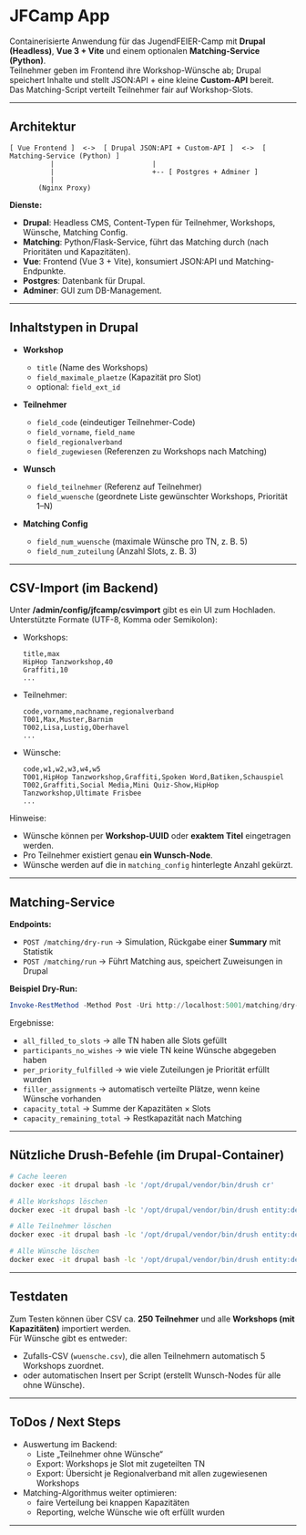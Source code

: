 # JFCamp App

Containerisierte Anwendung für das JugendFEIER-Camp mit **Drupal (Headless)**, **Vue 3 + Vite** und einem optionalen **Matching-Service (Python)**.  
Teilnehmer geben im Frontend ihre Workshop-Wünsche ab; Drupal speichert Inhalte und stellt JSON:API + eine kleine **Custom-API** bereit.  
Das Matching-Script verteilt Teilnehmer fair auf Workshop-Slots.

---

## Architektur

```
[ Vue Frontend ]  <->  [ Drupal JSON:API + Custom-API ]  <->  [ Matching-Service (Python) ]
          |                        |
          |                        +-- [ Postgres + Adminer ]
          |
       (Nginx Proxy)
```

**Dienste:**
- **Drupal**: Headless CMS, Content-Typen für Teilnehmer, Workshops, Wünsche, Matching Config.  
- **Matching**: Python/Flask-Service, führt das Matching durch (nach Prioritäten und Kapazitäten).  
- **Vue**: Frontend (Vue 3 + Vite), konsumiert JSON:API und Matching-Endpunkte.  
- **Postgres**: Datenbank für Drupal.  
- **Adminer**: GUI zum DB-Management.  

---

## Inhaltstypen in Drupal

- **Workshop**
  - `title` (Name des Workshops)
  - `field_maximale_plaetze` (Kapazität pro Slot)
  - optional: `field_ext_id`

- **Teilnehmer**
  - `field_code` (eindeutiger Teilnehmer-Code)
  - `field_vorname`, `field_name`
  - `field_regionalverband`
  - `field_zugewiesen` (Referenzen zu Workshops nach Matching)

- **Wunsch**
  - `field_teilnehmer` (Referenz auf Teilnehmer)
  - `field_wuensche` (geordnete Liste gewünschter Workshops, Priorität 1–N)

- **Matching Config**
  - `field_num_wuensche` (maximale Wünsche pro TN, z. B. 5)
  - `field_num_zuteilung` (Anzahl Slots, z. B. 3)

---

## CSV-Import (im Backend)

Unter **/admin/config/jfcamp/csvimport** gibt es ein UI zum Hochladen.  
Unterstützte Formate (UTF-8, Komma oder Semikolon):

- Workshops:  
  ```
  title,max
  HipHop Tanzworkshop,40
  Graffiti,10
  ...
  ```

- Teilnehmer:  
  ```
  code,vorname,nachname,regionalverband
  T001,Max,Muster,Barnim
  T002,Lisa,Lustig,Oberhavel
  ...
  ```

- Wünsche:  
  ```
  code,w1,w2,w3,w4,w5
  T001,HipHop Tanzworkshop,Graffiti,Spoken Word,Batiken,Schauspiel
  T002,Graffiti,Social Media,Mini Quiz-Show,HipHop Tanzworkshop,Ultimate Frisbee
  ...
  ```

Hinweise:
- Wünsche können per **Workshop-UUID** oder **exaktem Titel** eingetragen werden.  
- Pro Teilnehmer existiert genau **ein Wunsch-Node**.  
- Wünsche werden auf die in `matching_config` hinterlegte Anzahl gekürzt.

---

## Matching-Service

**Endpoints:**
- `POST /matching/dry-run` → Simulation, Rückgabe einer **Summary** mit Statistik
- `POST /matching/run` → Führt Matching aus, speichert Zuweisungen in Drupal

**Beispiel Dry-Run:**
```powershell
Invoke-RestMethod -Method Post -Uri http://localhost:5001/matching/dry-run | Select-Object -ExpandProperty summary
```

Ergebnisse:
- `all_filled_to_slots` → alle TN haben alle Slots gefüllt
- `participants_no_wishes` → wie viele TN keine Wünsche abgegeben haben
- `per_priority_fulfilled` → wie viele Zuteilungen je Priorität erfüllt wurden
- `filler_assignments` → automatisch verteilte Plätze, wenn keine Wünsche vorhanden
- `capacity_total` → Summe der Kapazitäten × Slots
- `capacity_remaining_total` → Restkapazität nach Matching

---

## Nützliche Drush-Befehle (im Drupal-Container)

```bash
# Cache leeren
docker exec -it drupal bash -lc '/opt/drupal/vendor/bin/drush cr'

# Alle Workshops löschen
docker exec -it drupal bash -lc '/opt/drupal/vendor/bin/drush entity:delete node --bundle=workshop -y'

# Alle Teilnehmer löschen
docker exec -it drupal bash -lc '/opt/drupal/vendor/bin/drush entity:delete node --bundle=teilnehmer -y'

# Alle Wünsche löschen
docker exec -it drupal bash -lc '/opt/drupal/vendor/bin/drush entity:delete node --bundle=wunsch -y'
```

---

## Testdaten

Zum Testen können über CSV ca. **250 Teilnehmer** und alle **Workshops (mit Kapazitäten)** importiert werden.  
Für Wünsche gibt es entweder:
- Zufalls-CSV (`wuensche.csv`), die allen Teilnehmern automatisch 5 Workshops zuordnet.  
- oder automatischen Insert per Script (erstellt Wunsch-Nodes für alle ohne Wünsche).

---

## ToDos / Next Steps

- Auswertung im Backend:
  - Liste „Teilnehmer ohne Wünsche“
  - Export: Workshops je Slot mit zugeteilten TN
  - Export: Übersicht je Regionalverband mit allen zugewiesenen Workshops
- Matching-Algorithmus weiter optimieren:
  - faire Verteilung bei knappen Kapazitäten
  - Reporting, welche Wünsche wie oft erfüllt wurden

---
